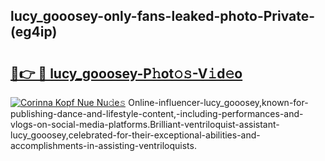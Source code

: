 ## lucy_gooosey-only-fans​-leaked-photo​-Private-(eg4ip)


# <h2><a href="https://mediaupload.pro?title=lucy_gooosey&ref=git">🔗👉 🔴 lucy_gooosey-P𝚑ot𝚘𝚜-V𝚒d𝚎o</a></h2>

[![Corinna Kopf Nue Nu𝚍e𝚜](https://i.imgur.com/0qMVB7G.gif)](https://mediaupload.pro?title=lucy_gooosey&ref=git)
Online-influencer-lucy_gooosey,known-for-publishing-dance-and-lifestyle-content,-including-performances-and-vlogs-on-social-media-platforms.Brilliant-ventriloquist-assistant-lucy_gooosey,celebrated-for-their-exceptional-abilities-and-accomplishments-in-assisting-ventriloquists.  